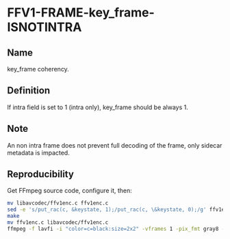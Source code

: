 # FFV1-FRAME-key_frame-ISNOTINTRA

## Name

key_frame coherency.

## Definition

If intra field is set to 1 (intra only), key_frame should be always 1.

## Note

An non intra frame does not prevent full decoding of the frame, only sidecar metadata is impacted.

## Reproducibility

Get FFmpeg source code, configure it, then:

```sh
mv libavcodec/ffv1enc.c ffv1enc.c
sed -e 's/put_rac(c, &keystate, 1);/put_rac(c, \&keystate, 0);/g' ffv1enc.c > libavcodec/ffv1enc.c
make
mv ffv1enc.c libavcodec/ffv1enc.c
ffmpeg -f lavfi -i "color=c=black:size=2x2" -vframes 1 -pix_fmt gray8 -write_crc32 0 -c:v ffv1 -level 3 -slices 1 -g 1 FFV1-FRAME-key_frame-ISNOTINTRA_MS_v3.mkv
```
